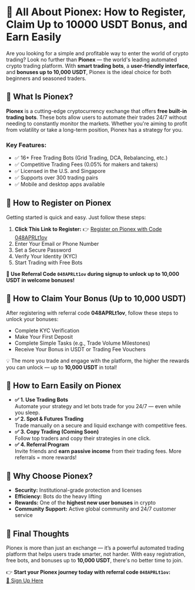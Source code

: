 <h1>🌟 All About Pionex: How to Register, Claim Up to 10000 USDT Bonus, and Earn Easily</h1>

  <p>Are you looking for a simple and profitable way to enter the world of crypto trading? Look no further than <strong>Pionex</strong> — the world's leading automated crypto trading platform. With <strong>smart trading bots</strong>, a <strong>user-friendly interface</strong>, and <strong>bonuses up to 10,000 USDT</strong>, Pionex is the ideal choice for both beginners and seasoned traders.</p>

  <h2>🔹 What Is Pionex?</h2>
  <p><strong>Pionex</strong> is a cutting-edge cryptocurrency exchange that offers <strong>free built-in trading bots</strong>. These bots allow users to automate their trades 24/7 without needing to constantly monitor the markets. Whether you're aiming to profit from volatility or take a long-term position, Pionex has a strategy for you.</p>

  <h3>Key Features:</h3>
  <ul>
    <li>✅ 16+ Free Trading Bots (Grid Trading, DCA, Rebalancing, etc.)</li>
    <li>✅ Competitive Trading Fees (0.05% for makers and takers)</li>
    <li>✅ Licensed in the U.S. and Singapore</li>
    <li>✅ Supports over 300 trading pairs</li>
    <li>✅ Mobile and desktop apps available</li>
  </ul>

  <h2>📝 How to Register on Pionex</h2>
  <p>Getting started is quick and easy. Just follow these steps:</p>
  <ol>
    <li><strong>Click This Link to Register:</strong> 👉 <a href="https://www.pionex.com/signUp?r=048APRLt1ov" target="_blank">Register on Pionex with Code 048APRLt1ov</a></li>
    <li>Enter Your Email or Phone Number</li>
    <li>Set a Secure Password</li>
    <li>Verify Your Identity (KYC)</li>
    <li>Start Trading with Free Bots</li>
  </ol>
  <p><strong>🎁 Use Referral Code <code>048APRLt1ov</code> during signup to unlock up to 10,000 USDT in welcome bonuses!</strong></p>

  <h2>🎁 How to Claim Your Bonus (Up to 10,000 USDT)</h2>
  <p>After registering with referral code <strong>048APRLt1ov</strong>, follow these steps to unlock your bonuses:</p>
  <ul>
    <li>Complete KYC Verification</li>
    <li>Make Your First Deposit</li>
    <li>Complete Simple Tasks (e.g., Trade Volume Milestones)</li>
    <li>Receive Your Bonus in USDT or Trading Fee Vouchers</li>
  </ul>
  <p>💡 The more you trade and engage with the platform, the higher the rewards you can unlock — up to <strong>10,000 USDT</strong> in total!</p>

  <h2>💸 How to Earn Easily on Pionex</h2>
  <ul>
    <li><strong>✅ 1. Use Trading Bots</strong><br>Automate your strategy and let bots trade for you 24/7 — even while you sleep.</li>
    <li><strong>✅ 2. Spot & Futures Trading</strong><br>Trade manually on a secure and liquid exchange with competitive fees.</li>
    <li><strong>✅ 3. Copy Trading (Coming Soon)</strong><br>Follow top traders and copy their strategies in one click.</li>
    <li><strong>✅ 4. Referral Program</strong><br>Invite friends and <strong>earn passive income</strong> from their trading fees. More referrals = more rewards!</li>
  </ul>

  <h2>🚀 Why Choose Pionex?</h2>
  <ul>
    <li><strong>Security:</strong> Institutional-grade protection and licenses</li>
    <li><strong>Efficiency:</strong> Bots do the heavy lifting</li>
    <li><strong>Rewards:</strong> One of the <strong>highest new user bonuses</strong> in crypto</li>
    <li><strong>Community Support:</strong> Active global community and 24/7 customer service</li>
  </ul>

  <h2>🎯 Final Thoughts</h2>
  <p>Pionex is more than just an exchange — it’s a powerful automated trading platform that helps users trade smarter, not harder. With easy registration, free bots, and bonuses up to <strong>10,000 USDT</strong>, there's no better time to join.</p>

  <p>👉 <strong>Start your Pionex journey today with referral code <code>048APRLt1ov</code>:</strong><br>
  <a href="https://www.pionex.com/signUp?r=048APRLt1ov" target="_blank">🔗 Sign Up Here</a></p>

</body>
</html>
